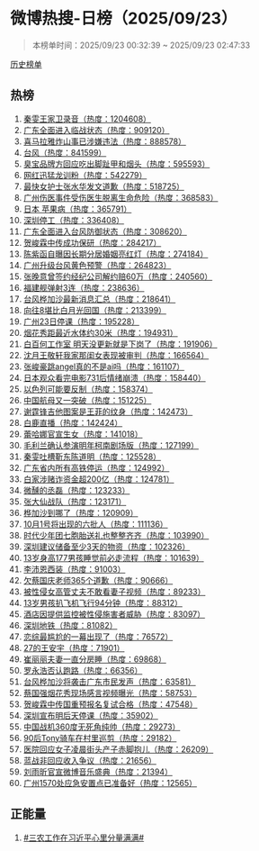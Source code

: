 <h1>
微博热搜-日榜（2025/09/23）
</h1>
<blockquote>
<p>
本榜单时间：2025/09/23 00:32:39 ~ 2025/09/23 02:47:33
</p>
</blockquote>
<p>
<a href="https://github.com/daifee/weibo-hot-search/tree/main/archives/daily">历史榜单</a>
</p>
<h2>
热榜
</h2>
<ol>

<li>
<a href="https://s.weibo.com/weibo?q=%23%E7%A7%A6%E9%9B%AF%E7%8E%8B%E5%AE%B6%E5%8D%AB%E5%BD%95%E9%9F%B3%23" target="weibo">
秦雯王家卫录音（热度：1204608）
</a>
</li>

<li>
<a href="https://s.weibo.com/weibo?q=%23%E5%B9%BF%E4%B8%9C%E5%85%A8%E9%9D%A2%E8%BF%9B%E5%85%A5%E4%B8%B4%E6%88%98%E7%8A%B6%E6%80%81%23" target="weibo">
广东全面进入临战状态（热度：909120）
</a>
</li>

<li>
<a href="https://s.weibo.com/weibo?q=%23%E5%96%9C%E9%A9%AC%E6%8B%89%E9%9B%85%E7%82%B8%E5%B1%B1%E4%BA%8B%E5%B7%B2%E6%B6%89%E5%AB%8C%E8%BF%9D%E6%B3%95%23" target="weibo">
喜马拉雅炸山事已涉嫌违法（热度：888578）
</a>
</li>

<li>
<a href="https://s.weibo.com/weibo?q=%23%E5%8F%B0%E9%A3%8E%23" target="weibo">
台风（热度：841599）
</a>
</li>

<li>
<a href="https://s.weibo.com/weibo?q=%23%E8%87%AD%E5%AE%9D%E5%93%81%E7%89%8C%E6%96%B9%E5%9B%9E%E5%BA%94%E5%90%83%E5%87%BA%E8%84%9A%E8%B6%BE%E7%94%B2%E5%92%8C%E7%83%9F%E5%A4%B4%23" target="weibo">
臭宝品牌方回应吃出脚趾甲和烟头（热度：595593）
</a>
</li>

<li>
<a href="https://s.weibo.com/weibo?q=%23%E7%BD%91%E7%BA%A2%E8%BF%85%E7%8C%9B%E9%BE%99%E8%AE%AD%E7%B2%89%23" target="weibo">
网红迅猛龙训粉（热度：542279）
</a>
</li>

<li>
<a href="https://s.weibo.com/weibo?q=%23%E6%9C%80%E5%BF%AB%E5%A5%B3%E6%8A%A4%E5%A3%AB%E5%BC%A0%E6%B0%B4%E5%8D%8E%E5%8F%91%E6%96%87%E9%81%93%E6%AD%89%23" target="weibo">
最快女护士张水华发文道歉（热度：518725）
</a>
</li>

<li>
<a href="https://s.weibo.com/weibo?q=%23%E5%B9%BF%E5%B7%9E%E4%BC%A4%E5%8C%BB%E4%BA%8B%E4%BB%B6%E5%8F%97%E4%BC%A4%E5%8C%BB%E7%94%9F%E8%84%B1%E7%A6%BB%E7%94%9F%E5%91%BD%E5%8D%B1%E9%99%A9%23" target="weibo">
广州伤医事件受伤医生脱离生命危险（热度：368583）
</a>
</li>

<li>
<a href="https://s.weibo.com/weibo?q=%23%E6%97%A5%E6%9C%AC%20%E8%8B%B9%E6%9E%9C%E7%97%85%23" target="weibo">
日本 苹果病（热度：365791）
</a>
</li>

<li>
<a href="https://s.weibo.com/weibo?q=%23%E6%B7%B1%E5%9C%B3%E5%81%9C%E5%B7%A5%23" target="weibo">
深圳停工（热度：336408）
</a>
</li>

<li>
<a href="https://s.weibo.com/weibo?q=%23%E5%B9%BF%E4%B8%9C%E5%85%A8%E9%9D%A2%E8%BF%9B%E5%85%A5%E5%8F%B0%E9%A3%8E%E9%98%B2%E5%BE%A1%E7%8A%B6%E6%80%81%23" target="weibo">
广东全面进入台风防御状态（热度：308620）
</a>
</li>

<li>
<a href="https://s.weibo.com/weibo?q=%23%E8%B4%BA%E5%B3%BB%E9%9C%96%E4%B8%AD%E4%BC%A0%E6%88%90%E5%8A%9F%E4%BF%9D%E7%A0%94%23" target="weibo">
贺峻霖中传成功保研（热度：284217）
</a>
</li>

<li>
<a href="https://s.weibo.com/weibo?q=%23%E9%99%88%E7%B4%AB%E5%87%BD%E8%87%AA%E6%9B%9D%E5%9B%A0%E9%95%BF%E6%9C%9F%E5%88%86%E5%B1%85%E5%A9%9A%E5%A7%BB%E4%BA%AE%E7%BA%A2%E7%81%AF%23" target="weibo">
陈紫函自曝因长期分居婚姻亮红灯（热度：274184）
</a>
</li>

<li>
<a href="https://s.weibo.com/weibo?q=%23%E5%B9%BF%E5%B7%9E%E5%8D%87%E7%BA%A7%E5%8F%B0%E9%A3%8E%E9%BB%84%E8%89%B2%E9%A2%84%E8%AD%A6%23" target="weibo">
广州升级台风黄色预警（热度：264823）
</a>
</li>

<li>
<a href="https://s.weibo.com/weibo?q=%23%E5%BC%A0%E6%99%9A%E6%84%8F%E6%9B%BE%E7%AD%BE%E7%BA%A6%E7%BB%8F%E7%BA%AA%E5%85%AC%E5%8F%B8%E8%A7%A3%E7%BA%A6%E8%B5%9460%E4%B8%87%23" target="weibo">
张晚意曾签约经纪公司解约赔60万（热度：240560）
</a>
</li>

<li>
<a href="https://s.weibo.com/weibo?q=%23%E7%A6%8F%E5%BB%BA%E8%88%B0%E5%BC%B9%E5%B0%843%E8%BF%9E%23" target="weibo">
福建舰弹射3连（热度：238636）
</a>
</li>

<li>
<a href="https://s.weibo.com/weibo?q=%23%E5%8F%B0%E9%A3%8E%E6%A1%A6%E5%8A%A0%E6%B2%99%E6%9C%80%E6%96%B0%E6%B6%88%E6%81%AF%E6%B1%87%E6%80%BB%23" target="weibo">
台风桦加沙最新消息汇总（热度：218641）
</a>
</li>

<li>
<a href="https://s.weibo.com/weibo?q=%23%E5%90%91%E5%BE%808%E5%A0%AA%E6%AF%94%E7%99%BD%E6%9C%88%E5%85%89%E5%9B%9E%E5%9B%BD%23" target="weibo">
向往8堪比白月光回国（热度：213399）
</a>
</li>

<li>
<a href="https://s.weibo.com/weibo?q=%23%E5%B9%BF%E5%B7%9E23%E6%97%A5%E5%81%9C%E8%AF%BE%23" target="weibo">
广州23日停课（热度：195228）
</a>
</li>

<li>
<a href="https://s.weibo.com/weibo?q=%23%E7%83%9F%E8%8A%B1%E7%A7%80%E8%B7%9D%E6%9C%80%E8%BF%91%E6%B0%B4%E4%BD%93%E7%BA%A630%E7%B1%B3%23" target="weibo">
烟花秀距最近水体约30米（热度：194931）
</a>
</li>

<li>
<a href="https://s.weibo.com/weibo?q=%23%E7%99%BD%E7%99%BE%E4%BD%95%E5%B7%A5%E4%BD%9C%E5%AE%A4%20%E6%98%8E%E5%A4%A9%E6%B2%A1%E6%9B%B4%E6%96%B0%E5%B0%B1%E6%98%AF%E4%B8%8B%E5%B2%97%E4%BA%86%23" target="weibo">
白百何工作室 明天没更新就是下岗了（热度：191906）
</a>
</li>

<li>
<a href="https://s.weibo.com/weibo?q=%23%E6%B2%88%E6%9C%88%E7%8E%8B%E6%95%AC%E8%BD%A9%E6%88%91%E5%AE%B6%E9%82%A3%E9%97%BA%E5%A5%B3%E8%A1%A8%E7%8E%B0%E8%A2%AB%E5%AE%A1%E5%88%A4%23" target="weibo">
沈月王敬轩我家那闺女表现被审判（热度：166564）
</a>
</li>

<li>
<a href="https://s.weibo.com/weibo?q=%23%E5%BC%A0%E5%B3%BB%E8%B1%AA%E8%B7%B3angel%E7%9C%9F%E7%9A%84%E4%B8%8D%E6%98%AFai%E5%90%97%23" target="weibo">
张峻豪跳angel真的不是ai吗（热度：161107）
</a>
</li>

<li>
<a href="https://s.weibo.com/weibo?q=%23%E6%97%A5%E6%9C%AC%E8%A7%82%E4%BC%97%E7%9C%8B%E5%AE%8C%E7%94%B5%E5%BD%B1731%E5%90%8E%E6%83%85%E7%BB%AA%E5%B4%A9%E6%BA%83%23" target="weibo">
日本观众看完电影731后情绪崩溃（热度：158440）
</a>
</li>

<li>
<a href="https://s.weibo.com/weibo?q=%23%E4%BB%A5%E8%89%B2%E5%88%97%E5%8F%AF%E8%83%BD%E8%A6%81%E5%8F%8D%E5%88%B6%23" target="weibo">
以色列可能要反制（热度：158374）
</a>
</li>

<li>
<a href="https://s.weibo.com/weibo?q=%23%E4%B8%AD%E5%9B%BD%E8%88%AA%E6%AF%8D%E5%8F%88%E4%B8%80%E7%AA%81%E7%A0%B4%23" target="weibo">
中国航母又一突破（热度：151225）
</a>
</li>

<li>
<a href="https://s.weibo.com/weibo?q=%23%E8%B0%A2%E9%9C%86%E9%94%8B%E5%90%89%E4%BB%96%E5%9B%BE%E6%A1%88%E6%98%AF%E7%8E%8B%E8%8F%B2%E7%9A%84%E7%BA%B9%E8%BA%AB%23" target="weibo">
谢霆锋吉他图案是王菲的纹身（热度：142473）
</a>
</li>

<li>
<a href="https://s.weibo.com/weibo?q=%23%E7%99%BD%E9%B9%BF%E7%9B%B4%E6%92%AD%23" target="weibo">
白鹿直播（热度：142424）
</a>
</li>

<li>
<a href="https://s.weibo.com/weibo?q=%23%E8%95%BE%E5%93%88%E5%A8%9C%E5%AE%98%E5%AE%A3%E7%94%9F%E5%A5%B3%23" target="weibo">
蕾哈娜官宣生女（热度：141018）
</a>
</li>

<li>
<a href="https://s.weibo.com/weibo?q=%23%E6%AF%9B%E5%88%A9%E5%85%B0%E7%A1%AE%E8%AE%A4%E5%8F%82%E6%BC%94%E6%98%8E%E5%B9%B4%E6%9F%AF%E5%8D%97%E5%89%A7%E5%9C%BA%E7%89%88%23" target="weibo">
毛利兰确认参演明年柯南剧场版（热度：127199）
</a>
</li>

<li>
<a href="https://s.weibo.com/weibo?q=%23%E7%A7%A6%E9%9B%AF%E5%90%90%E6%A7%BD%E9%9D%B3%E4%B8%9C%E9%99%88%E9%81%93%E6%98%8E%23" target="weibo">
秦雯吐槽靳东陈道明（热度：125528）
</a>
</li>

<li>
<a href="https://s.weibo.com/weibo?q=%23%E5%B9%BF%E4%B8%9C%E7%9C%81%E5%86%85%E6%89%80%E6%9C%89%E9%AB%98%E9%93%81%E5%81%9C%E8%BF%90%23" target="weibo">
广东省内所有高铁停运（热度：124992）
</a>
</li>

<li>
<a href="https://s.weibo.com/weibo?q=%23%E7%99%BD%E5%AE%B6%E6%B6%89%E8%B5%8C%E8%AF%88%E8%B5%84%E9%87%91%E8%B6%85200%E4%BA%BF%23" target="weibo">
白家涉赌诈资金超200亿（热度：124781）
</a>
</li>

<li>
<a href="https://s.weibo.com/weibo?q=%23%E5%BE%AE%E9%86%BA%E7%9A%84%E4%B8%9E%E7%A3%8A%23" target="weibo">
微醺的丞磊（热度：123233）
</a>
</li>

<li>
<a href="https://s.weibo.com/weibo?q=%23%E5%BC%A0%E5%A4%A7%E4%BB%99%E6%88%98%E9%98%9F%23" target="weibo">
张大仙战队（热度：123171）
</a>
</li>

<li>
<a href="https://s.weibo.com/weibo?q=%23%E6%A1%A6%E5%8A%A0%E6%B2%99%E5%88%B0%E5%93%AA%E4%BA%86%23" target="weibo">
桦加沙到哪了（热度：120909）
</a>
</li>

<li>
<a href="https://s.weibo.com/weibo?q=%2310%E6%9C%881%E5%8F%B7%E5%B0%86%E5%87%BA%E7%8E%B0%E7%9A%84%E5%85%AD%E6%89%B9%E4%BA%BA%23" target="weibo">
10月1号将出现的六批人（热度：111136）
</a>
</li>

<li>
<a href="https://s.weibo.com/weibo?q=%23%E6%97%B6%E4%BB%A3%E5%B0%91%E5%B9%B4%E5%9B%A2%E4%B8%83%E8%83%9E%E8%83%8E%E9%80%81%E7%A4%BC%E4%B9%9F%E6%95%B4%E6%95%B4%E9%BD%90%E9%BD%90%23" target="weibo">
时代少年团七胞胎送礼也整整齐齐（热度：103990）
</a>
</li>

<li>
<a href="https://s.weibo.com/weibo?q=%23%E6%B7%B1%E5%9C%B3%E5%BB%BA%E8%AE%AE%E5%82%A8%E5%A4%87%E8%87%B3%E5%B0%913%E5%A4%A9%E7%9A%84%E7%89%A9%E8%B5%84%23" target="weibo">
深圳建议储备至少3天的物资（热度：102326）
</a>
</li>

<li>
<a href="https://s.weibo.com/weibo?q=%2313%E5%B2%81%E8%BA%AB%E9%AB%98177%E7%94%B7%E5%AD%A9%E7%9D%A1%E8%A7%89%E5%89%8D%E5%BF%85%E8%B5%B0%E6%B5%81%E7%A8%8B%23" target="weibo">
13岁身高177男孩睡觉前必走流程（热度：101639）
</a>
</li>

<li>
<a href="https://s.weibo.com/weibo?q=%23%E6%9D%8E%E6%B2%9B%E6%81%A9%E8%A5%BF%E8%A3%85%23" target="weibo">
李沛恩西装（热度：91003）
</a>
</li>

<li>
<a href="https://s.weibo.com/weibo?q=%23%E6%AC%A0%E8%94%A1%E5%9B%BD%E5%BA%86%E8%80%81%E5%B8%88365%E4%B8%AA%E9%81%93%E6%AD%89%23" target="weibo">
欠蔡国庆老师365个道歉（热度：90666）
</a>
</li>

<li>
<a href="https://s.weibo.com/weibo?q=%23%E8%A2%AB%E6%80%A7%E4%BE%B5%E5%A5%B3%E9%AB%98%E7%AE%A1%E4%B8%88%E5%A4%AB%E4%B8%8D%E6%95%A2%E7%9C%8B%E5%A6%BB%E5%AD%90%E8%A7%86%E9%A2%91%23" target="weibo">
被性侵女高管丈夫不敢看妻子视频（热度：89233）
</a>
</li>

<li>
<a href="https://s.weibo.com/weibo?q=%2313%E5%B2%81%E7%94%B7%E5%AD%A9%E6%89%92%E9%A3%9E%E6%9C%BA%E9%A3%9E%E8%A1%8C94%E5%88%86%E9%92%9F%23" target="weibo">
13岁男孩扒飞机飞行94分钟（热度：88312）
</a>
</li>

<li>
<a href="https://s.weibo.com/weibo?q=%23%E9%85%92%E5%BA%97%E5%9B%A0%E6%8F%90%E4%BE%9B%E7%9B%91%E6%8E%A7%E8%A2%AB%E6%80%A7%E4%BE%B5%E6%96%BD%E5%AE%B3%E8%80%85%E5%A8%81%E8%83%81%23" target="weibo">
酒店因提供监控被性侵施害者威胁（热度：83097）
</a>
</li>

<li>
<a href="https://s.weibo.com/weibo?q=%23%E6%B7%B1%E5%9C%B3%E5%9C%B0%E9%93%81%23" target="weibo">
深圳地铁（热度：81082）
</a>
</li>

<li>
<a href="https://s.weibo.com/weibo?q=%23%E6%81%8B%E7%BB%BC%E6%9C%80%E5%B0%B4%E5%B0%AC%E7%9A%84%E4%B8%80%E5%B9%95%E5%87%BA%E7%8E%B0%E4%BA%86%23" target="weibo">
恋综最尴尬的一幕出现了（热度：76572）
</a>
</li>

<li>
<a href="https://s.weibo.com/weibo?q=%2327%E7%9A%84%E7%8E%8B%E5%AE%89%E5%AE%87%23" target="weibo">
27的王安宇（热度：71901）
</a>
</li>

<li>
<a href="https://s.weibo.com/weibo?q=%23%E5%B4%94%E4%B8%BD%E4%B8%BD%E5%A4%AB%E5%A6%BB%E4%B8%80%E7%9B%B4%E5%88%86%E6%88%BF%E7%9D%A1%23" target="weibo">
崔丽丽夫妻一直分房睡（热度：69868）
</a>
</li>

<li>
<a href="https://s.weibo.com/weibo?q=%23%E7%BD%97%E6%B0%B8%E6%B5%A9%E5%90%A6%E8%AE%A4%E8%B7%91%E8%B7%AF%23" target="weibo">
罗永浩否认跑路（热度：66356）
</a>
</li>

<li>
<a href="https://s.weibo.com/weibo?q=%23%E5%8F%B0%E9%A3%8E%E6%A1%A6%E5%8A%A0%E6%B2%99%E5%B0%86%E8%A2%AD%E5%87%BB%E5%B9%BF%E4%B8%9C%E5%B8%82%E6%B0%91%E5%8F%91%E5%A3%B0%23" target="weibo">
台风桦加沙将袭击广东市民发声（热度：63581）
</a>
</li>

<li>
<a href="https://s.weibo.com/weibo?q=%23%E8%94%A1%E5%9B%BD%E5%BC%BA%E7%83%9F%E8%8A%B1%E7%A7%80%E7%8E%B0%E5%9C%BA%E6%84%9F%E8%A8%80%E8%A7%86%E9%A2%91%E6%9B%9D%E5%85%89%23" target="weibo">
蔡国强烟花秀现场感言视频曝光（热度：58753）
</a>
</li>

<li>
<a href="https://s.weibo.com/weibo?q=%23%E8%B4%BA%E5%B3%BB%E9%9C%96%E4%B8%AD%E4%BC%A0%E5%9B%BD%E9%87%8D%E9%A2%84%E6%8A%A5%E5%90%8D%E5%A4%8D%E8%AF%95%E5%90%88%E6%A0%BC%23" target="weibo">
贺峻霖中传国重预报名复试合格（热度：47548）
</a>
</li>

<li>
<a href="https://s.weibo.com/weibo?q=%23%E6%B7%B1%E5%9C%B3%E5%AE%A3%E5%B8%83%E6%98%8E%E5%90%8E%E5%A4%A9%E5%81%9C%E8%AF%BE%23" target="weibo">
深圳宣布明后天停课（热度：35902）
</a>
</li>

<li>
<a href="https://s.weibo.com/weibo?q=%23%E4%B8%AD%E5%9B%BD%E6%88%98%E6%9C%BA360%E5%BA%A6%E6%97%A0%E6%AD%BB%E8%A7%92%E7%BA%AF%E5%B8%85%23" target="weibo">
中国战机360度无死角纯帅（热度：29273）
</a>
</li>

<li>
<a href="https://s.weibo.com/weibo?q=%2390%E5%90%8ETony%E9%AA%91%E8%BD%A6%E5%9C%A8%E6%9D%91%E9%87%8C%E5%B7%A1%E5%89%AA%23" target="weibo">
90后Tony骑车在村里巡剪（热度：29182）
</a>
</li>

<li>
<a href="https://s.weibo.com/weibo?q=%23%E5%8C%BB%E9%99%A2%E5%9B%9E%E5%BA%94%E5%A5%B3%E5%AD%90%E5%87%8C%E6%99%A8%E8%A1%97%E5%A4%B4%E4%BA%A7%E5%AD%90%E8%B5%A4%E8%84%9A%E6%8A%B1%E5%84%BF%23" target="weibo">
医院回应女子凌晨街头产子赤脚抱儿（热度：26209）
</a>
</li>

<li>
<a href="https://s.weibo.com/weibo?q=%23%E8%93%9D%E6%88%98%E9%9D%9E%E5%9B%9E%E5%BA%94%E6%94%B6%E5%85%A5%E4%BA%89%E8%AE%AE%23" target="weibo">
蓝战非回应收入争议（热度：21656）
</a>
</li>

<li>
<a href="https://s.weibo.com/weibo?q=%23%E5%88%98%E9%9B%A8%E6%98%95%E5%AE%98%E5%AE%A3%E5%BE%AE%E5%8D%9A%E9%9F%B3%E4%B9%90%E7%9B%9B%E5%85%B8%23" target="weibo">
刘雨昕官宣微博音乐盛典（热度：21394）
</a>
</li>

<li>
<a href="https://s.weibo.com/weibo?q=%23%E5%B9%BF%E5%B7%9E1570%E5%A4%84%E5%BA%94%E6%80%A5%E5%AE%89%E7%BD%AE%E7%82%B9%E5%B7%B2%E5%87%86%E5%A4%87%E5%A5%BD%23" target="weibo">
广州1570处应急安置点已准备好（热度：12565）
</a>
</li>

</ol>
<h2>
正能量
</h2>
<ol>

<li>
<a href="https://s.weibo.com/weibo?q=%23%23%E4%B8%89%E5%86%9C%E5%B7%A5%E4%BD%9C%E5%9C%A8%E4%B9%A0%E8%BF%91%E5%B9%B3%E5%BF%83%E9%87%8C%E5%88%86%E9%87%8F%E6%BB%A1%E6%BB%A1%23%23" target="weibo">
#三农工作在习近平心里分量满满#
</a>
</li>

</ol>